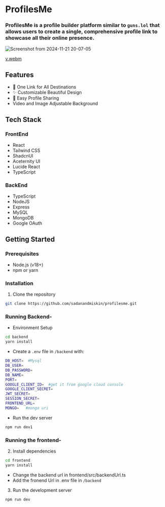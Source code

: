 # ProfilesMe

### ProfilesMe is a profile builder platform similar to `guns.lol` that allows users to create a single, comprehensive profile link to showcase all their online presence.
![Screenshot from 2024-11-21 20-07-05](https://github.com/user-attachments/assets/0392ef02-f729-4802-9064-478c02e999e5)

[v.webm](https://github.com/user-attachments/assets/0dba224f-1209-42cb-9a2b-33208ebd6abd)




## Features

- 🔗 One Link for All Destinations
- ✨ Customizable Beautiful Design
- 🚀 Easy Profile Sharing
- Video and Image Adjustable Background

## Tech Stack

### FrontEnd
- React
- Tailwind CSS
- ShadcnUI
- Aceternity UI
- Lucide React
- TypeScript

### BackEnd
- TypeScript
- NodeJS
- Express
- MySQL
- MongoDB
- Google OAuth

## Getting Started

### Prerequisites

- Node.js (v18+)
- npm or yarn

### Installation

1. Clone the repository
```bash
git clone https://github.com/sadanandmiskin/profilesme.git
```


### Running Backend-

- Environment Setup
```bash
cd backend
yarn install
```

- Create a `.env` file in `/backend` with:
```bash
DB_HOST=  #Mysql
DB_USER=
DB_PASSWORD=
DB_NAME=
PORT=
GOOGLE_CLIENT_ID=  #get it from google cloud console
GOOGLE_CLIENT_SECRET=
JWT_SECRET=
SESSION_SECRET=
FRONTEND_URL=
MONGO=   #mongo uri
```

- Run the dev server
```bash
npm run dev1
```



### Running the frontend-
2. Install dependencies
```bash
cd frontend
yarn install
```


- Change the backend url in frontend/src/backendUrl.ts
- Add the fronend Url in .env file in `/backend`

3. Run the development server
```bash
npm run dev
```


